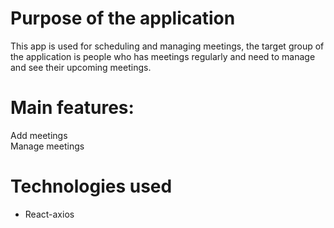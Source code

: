 # Purpose of the application
<p>This app is used for scheduling and managing meetings,
the target group of the application is people who has meetings regularly and need to manage and see their upcoming meetings. </p>

# Main features:
<p> Add meetings <br>
Manage meetings </p>

# Technologies used
- React-axios
